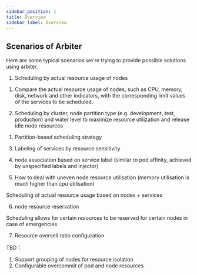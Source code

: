 ```yaml
---
sidebar_position: 1
title: Overview
sidebar_label: Overview
---
```

## Scenarios of Arbiter
Here are some typical scenarios we're trying to provide possible solutions using arbiter.


1. Scheduling by actual resource usage of nodes

1) Compare the actual resource usage of nodes, such as CPU, memory, disk, network and other indicators, with the corresponding limit values of the services to be scheduled.

2. Scheduling by cluster, node partition type (e.g. development, test, production) and water level to maximize resource utilization and release idle node resources

1) Partition-based scheduling strategy

3. Labeling of services by resource sensitivity

4. node association based on service label (similar to pod affinity, achieved by unspecified labels and injector)

5. How to deal with uneven node resource utilisation (memory utilisation is much higher than cpu utilisation)

Scheduling of actual resource usage based on nodes + services

6. node resource reservation

Scheduling allows for certain resources to be reserved for certain nodes in case of emergencies

7. Resource oversell ratio configuration

TBD：
1. Support grouping of nodes for resource isolation
2. Configurable overcommit of pod and node resources
